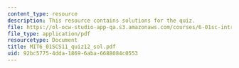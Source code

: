 ```yaml
---
content_type: resource
description: This resource contains solutions for the quiz.
file: https://ol-ocw-studio-app-qa.s3.amazonaws.com/courses/6-01sc-introduction-to-electrical-engineering-and-computer-science-i-spring-2011/92bc57754dda18696aba6688084c0553_MIT6_01SCS11_quiz12_sol.pdf
file_type: application/pdf
resourcetype: Document
title: MIT6_01SCS11_quiz12_sol.pdf
uid: 92bc5775-4dda-1869-6aba-6688084c0553
---
```

